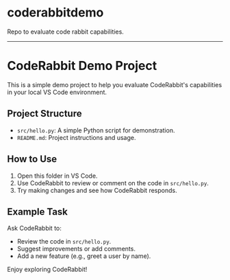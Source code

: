 # coderabbitdemo

Repo to evaluate code rabbit capabilities.

---

# CodeRabbit Demo Project

This is a simple demo project to help you evaluate CodeRabbit's capabilities in your local VS Code environment.

## Project Structure
- `src/hello.py`: A simple Python script for demonstration.
- `README.md`: Project instructions and usage.

## How to Use
1. Open this folder in VS Code.
2. Use CodeRabbit to review or comment on the code in `src/hello.py`.
3. Try making changes and see how CodeRabbit responds.

## Example Task
Ask CodeRabbit to:
- Review the code in `src/hello.py`.
- Suggest improvements or add comments.
- Add a new feature (e.g., greet a user by name).

Enjoy exploring CodeRabbit!
